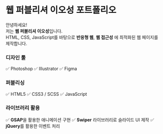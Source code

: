 # 웹 퍼블리셔 이오성 포트폴리오



안녕하세요!  
저는 **웹 퍼블리셔 이오성**입니다.  
HTML, CSS, JavaScript를 바탕으로 **반응형 웹**, **웹 접근성** 에 최적화된 웹 페이지를 제작합니다.

### 디자인 툴
✅ Photoshop
✅ Illustrator
✅ Figma

### 퍼블리싱
✅ HTML5
✅ CSS3 / SCSS
✅ JavaScript

### 라이브러리 활용
✅ **GSAP**을 활용한 애니메이션 구현
✅ **Swiper** 라이브러리로 슬라이드 UI 제작
✅ **jQuery**를 활용한 이벤트 처리
